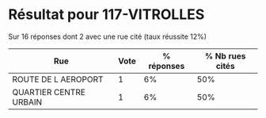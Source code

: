 # Résultat pour 117-VITROLLES

Sur 16 réponses dont 2 avec une rue cité (taux réussite 12%)

| Rue | Vote | % réponses | % Nb rues cités|
|-----|------|------------|----------------|
| ROUTE DE L AEROPORT | 1 | 6% | 50%|
| QUARTIER CENTRE URBAIN | 1 | 6% | 50%|
